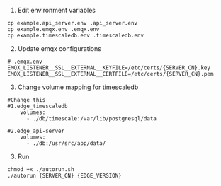 1. Edit environment variables

```
cp example.api_server.env .api_server.env
cp example.emqx.env .emqx.env
cp example.timescaledb.env .timescaledb.env
```

2. Update emqx configurations

```
# .emqx.env
EMQX_LISTENER__SSL__EXTERNAL__KEYFILE=/etc/certs/{SERVER_CN}.key
EMQX_LISTENER__SSL__EXTERNAL__CERTFILE=/etc/certs/{SERVER_CN}.pem
```

3. Change volume mapping for timescaledb

```
#Change this
#1.edge_timescaledb
    volumes:
      - ./db/timescale:/var/lib/postgresql/data

#2.edge_api-server
    volumes:
      - ./db:/usr/src/app/data/
```

3. Run

```
chmod +x ./autorun.sh
./autorun {SERVER_CN} {EDGE_VERSION}
```
